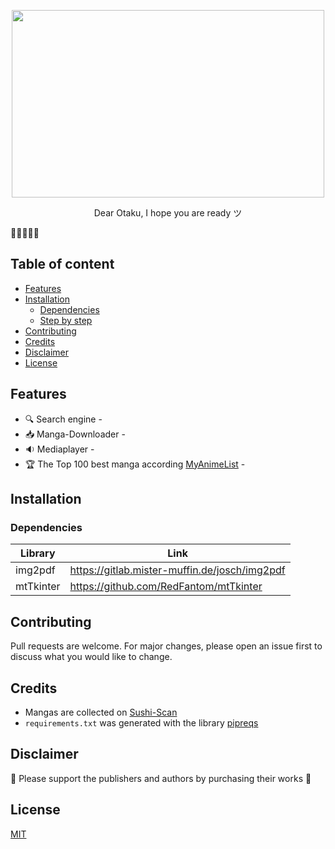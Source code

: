 <p align="center">
  <img width="500" height="300" src="https://media.giphy.com/media/IO2ICudgtBjby/giphy.gif"> 
</p>
<p align="center">Dear Otaku, I hope you are ready ツ</p>

:closed_book::green_book::blue_book::orange_book::notebook:

## Table of content
- [Features](#features)
- [Installation](#installation)
  - [Dependencies](#dependencies)
  - [Step by step](#step-by-step)
- [Contributing](#contributing)
- [Credits](#credits)
- [Disclaimer](#disclaimer)
- [License](#license)

## Features
- :mag: Search engine - 
- :inbox_tray: Manga-Downloader -
- :sound: Mediaplayer - 
- :trophy: The Top 100 best manga according [MyAnimeList](https://myanimelist.net/) - 

## Installation

### Dependencies
| Library | Link |
| ------ | ------ |
| img2pdf | https://gitlab.mister-muffin.de/josch/img2pdf |
| mtTkinter | https://github.com/RedFantom/mtTkinter |


## Contributing
Pull requests are welcome. For major changes, please open an issue first to discuss what you would like to change.

## Credits
- Mangas are collected on [Sushi-Scan](https://sushiscan.su/)
- `requirements.txt` was generated with the library [pipreqs](https://github.com/bndr/pipreqs)

## Disclaimer
:sparkling_heart: Please support the publishers and authors by purchasing their works :sparkling_heart: 

## License
[MIT](https://choosealicense.com/licenses/mit/)

